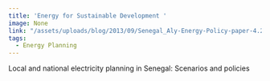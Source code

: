 ```yaml
---
title: 'Energy for Sustainable Development '
image: None
link: "/assets/uploads/blog/2013/09/Senegal_Aly-Energy-Policy-paper-4.20.10-JEPO-S-10-00600.pdf"
tags:
  - Energy Planning
---
```


 Local and national electricity planning in Senegal: Scenarios and policies
